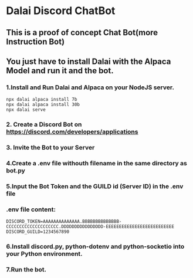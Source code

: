 # Dalai Discord ChatBot

## This is a proof of concept Chat Bot(more Instruction Bot)

## You just have to install Dalai with the Alpaca Model and run it and the bot.

### 1.Install and Run Dalai and Alpaca on your NodeJS server.
    npx dalai alpaca install 7b
    npx dalai alpaca install 30b
    npx dalai serve
    
### 2. Create a Discord Bot on https://discord.com/developers/applications

### 3. Invite the Bot to your Server

### 4.Create a .env file withouth filename in the same directory as bot.py

### 5.Input the Bot Token and the GUILD id (Server ID) in the .env file

  ### .env file content:
    DISCORD_TOKEN=AAAAAAAAAAAAAA.BBBBBBBBBBBBBB-CCCCCCCCCCCCCCCCCCCC.DDDDDDDDDDDDDDDD-EEEEEEEEEEEEEEEEEEEEEEEEEE
    DISCORD_GUILD=1234567890

### 6.Install discord.py, python-dotenv and python-socketio into your Python environment.
### 7.Run the bot.

